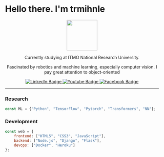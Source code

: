 # Hello there. I'm trmihnle
<div id="header" align="center">
  <img src="https://media.giphy.com/media/M9gbBd9nbDrOTu1Mqx/giphy.gif" width="100"/>
  <p>Currently studying at ITMO National Research University.</p>
  <p>Fascinated by robotics and machine learning, especially computer vision. I pay great attention to object-oriented</p>
</div>

<div id="badges" align="center">
  <a href="https://www.linkedin.com/in/le-trong-minh-itmo/">
    <img src="https://img.shields.io/badge/LinkedIn-blue?style=for-the-badge&logo=linkedin&logoColor=white" alt="LinkedIn Badge"/>
  </a>
  <a href="your-youtube-URL">
    <img src="https://img.shields.io/badge/YouTube-red?style=for-the-badge&logo=youtube&logoColor=white" alt="Youtube Badge"/>
  </a>
  <a href="https://www.facebook.com/trong.minh.jr.7777777/">
    <img src="https://img.shields.io/badge/Facebook-1877F2?style=for-the-badge&logo=facebook&logoColor=white" alt="Facebook Badge"/>
  </a>
</div>

<hr/>

### Research

```javascript
const ML = {"Python", "TensorFlow", "Pytorch", "Transformers", "NN"};
```


### Development
```javascript
const web = {
    frontend: ["HTML5", "CSS3", "JavaScript"],
    backend: ["Node.js", "Django", "Flask"],
    devops: ["Docker", "Heroku"]
};
```
